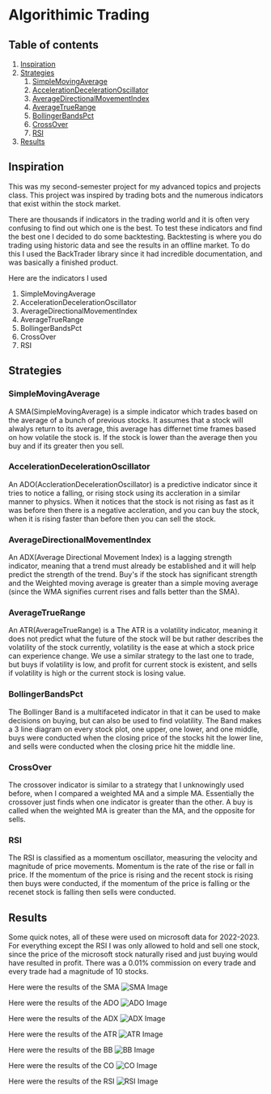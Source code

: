 # Algorithimic Trading

## Table of contents
1. [Inspiration](#Inspiration)
2. [Strategies](#Strategies)
    1. [SimpleMovingAverage](#SimpleMovingAverage)
    2. [AccelerationDecelerationOscillator](#AcclerationDecelerationOscillator)
    3. [AverageDirectionalMovementIndex](#AverageDirectionalMovementIndex)
    4. [AverageTrueRange](#AverageTrueRange)
    5. [BollingerBandsPct](#BollingerBandsPct)
    6. [CrossOver](#CrossOver)
    7. [RSI](#RSI)
3. [Results](#Results)

## Inspiration
This was my second-semester project for my advanced topics and projects class. This project was inspired by trading bots and the numerous indicators that exist within the stock market.

There are thousands if indicators in the trading world and it is often very confusing to find out which one is the best. To test these indicators and find the best one I decided to do some backtesting. Backtesting is where you do trading using historic data and see the results in an offline market. To do this I used the BackTrader library since it had incredible documentation, and was basically a finished product.

Here are the indicators I used
1. SimpleMovingAverage
2. AccelerationDecelerationOscillator
3. AverageDirectionalMovementIndex
4. AverageTrueRange
5. BollingerBandsPct
6. CrossOver
7. RSI

## Strategies
### SimpleMovingAverage
A SMA(SimpleMovingAverage) is a simple indicator which trades based on the average of a bunch of previous stocks. It assumes that a stock will alwalys return to its average, this average has differnet time frames based on how volatile the stock is. If the stock is lower than the average then you buy and if its greater then you sell.

### AccelerationDecelerationOscillator
An ADO(AcclerationDecelerationOscillator) is a predictive indicator since it tries to notice a falling, or rising stock using its accleration in a similar manner to physics. When it notices that the stock is not rising as fast as it was before then there is a negative accleration, and you can buy the stock, when it is rising faster than before then you can sell the stock.

### AverageDirectionalMovementIndex
An ADX(Average Directional Movement Index) is a lagging strength indicator, meaning that a trend must already be established and it will help predict the strength of the trend. Buy's if the stock has significant strength and the Weighted moving average is greater than a simple moving average (since the WMA signifies current rises and falls better than the SMA).

### AverageTrueRange
An ATR(AverageTrueRange) is a The ATR is a volatility indicator, meaning it does not predict what the future of the stock will be but rather describes the volatility of the stock currently, volatility is the ease at which a stock price can experience change. We use a similar strategy to the last one to trade, but buys if volatility is low, and profit for current stock is existent, and sells if volatility is high or the current stock is losing value.

### BollingerBandsPct
The Bollinger Band is a multifaceted indicator in that it can be used to make decisions on buying, but can also be used to find volatility. The Band makes a 3 line diagram on every stock plot, one upper, one lower, and one middle, buys were conducted when the closing price of the stocks hit the lower line, and sells were conducted when the closing price hit the middle line.

### CrossOver
The crossover indicator is similar to a strategy that I unknowingly used before, when I compared a weighted MA and a simple MA. Essentially the crossover just finds when one indicator is greater than the other. A buy is called when the weighted MA is greater than the MA, and the opposite for sells.

### RSI
The RSI is classified as a momentum oscillator, measuring the velocity and magnitude of price movements. Momentum is the rate of the rise or fall in price. If the momentum of the price is rising and the recent stock is rising then buys were conducted, if the momentum of the price is falling or the recenet stock is falling then sells were conducted.

## Results
Some quick notes, all of these were used on microsoft data for 2022-2023. For everything except the RSI I was only allowed to hold and sell one stock, since the price of the microsoft stock naturally rised and just buying would have resulted in profit. There was a 0.01% commission on every trade and every trade had a magnitude of 10 stocks.

Here were the results of the SMA
![SMA Image](/Best%20Results/Simple%20Moving%20Average%20Results.png)

Here were the results of the ADO
![ADO Image](/Best%20Results/AccelerationDecelerationOscillator.png)

Here were the results of the ADX
![ADX Image](/Best%20Results/AverageDirectionalMovementIndex%20Results.png)

Here were the results of the ATR
![ATR Image](/Best%20Results/AverangeTrueRange%20Results.png)

Here were the results of the BB
![BB Image](/Best%20Results/BollingerBandsPct%20Results.png)

Here were the results of the CO
![CO Image](/Best%20Results/CrossOver%20Results.png)

Here were the results of the RSI
![RSI Image](/Best%20Results/RSI%20Results.png)

